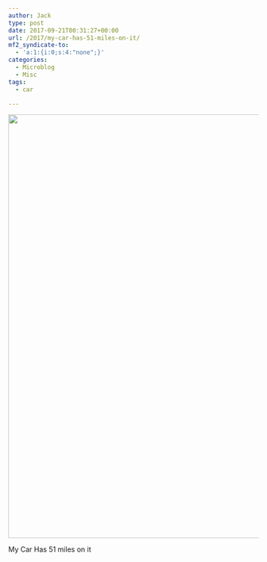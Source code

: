 ```yaml
---
author: Jack
type: post
date: 2017-09-21T00:31:27+00:00
url: /2017/my-car-has-51-miles-on-it/
mf2_syndicate-to:
  - 'a:1:{i:0;s:4:"none";}'
categories:
  - Microblog
  - Misc
tags:
  - car

---
```

<img class="alignnone wp-image-184 size-full" src="https://jack.baty.net/wp-content/uploads/2017/09/Lexus-gauges.jpg" alt="" width="1280" height="854" srcset="https://jack.baty.net/wp-content/uploads/2017/09/Lexus-gauges.jpg 1280w, https://jack.baty.net/wp-content/uploads/2017/09/Lexus-gauges-300x200.jpg 300w, https://jack.baty.net/wp-content/uploads/2017/09/Lexus-gauges-768x512.jpg 768w, https://jack.baty.net/wp-content/uploads/2017/09/Lexus-gauges-1024x683.jpg 1024w, https://jack.baty.net/wp-content/uploads/2017/09/Lexus-gauges-700x467.jpg 700w" sizes="(max-width: 1280px) 100vw, 1280px" />

My Car Has 51 miles on it